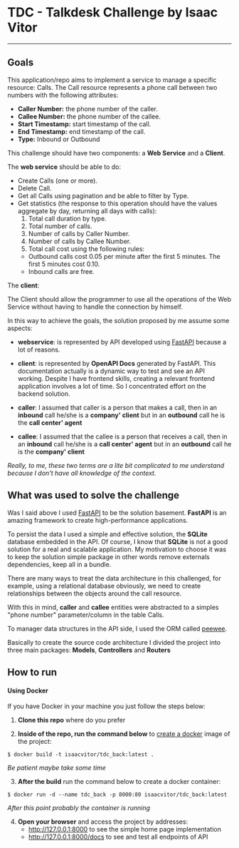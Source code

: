 # TDC - Talkdesk Challenge by Isaac Vitor
---
## Goals
This application/repo aims to implement a service to manage a specific resource: Calls. The Call resource represents a phone call between two numbers with the following attributes:

* **Caller Number:** the phone number of the caller.
* **Callee Number:** the phone number of the callee.
* **Start Timestamp:** start timestamp of the call.
* **End Timestamp:** end timestamp of the call.
* **Type:** Inbound or Outbound

This challenge should have two components: a **Web Service** and a **Client**.

The **web service** should be able to do:

* Create Calls (one or more).
* Delete Call.
* Get all Calls using pagination and be able to filter by Type.
* Get statistics (the response to this operation should have the values aggregate by day, returning all days with calls):
    1. Total call duration by type.
    2. Total number of calls.
    3. Number of calls by Caller Number.
    4. Number of calls by Callee Number.
    5. Total call cost using the following rules:
    * Outbound calls cost 0.05 per minute after the first 5 minutes. The first 5 minutes cost 0.10.
    * Inbound calls are free.

The **client**: 

The Client should allow the programmer to use all the operations of the Web Service without having to handle the connection by himself.


In this way to achieve the goals, the solution proposed by me assume some aspects:

* **webservice**: is represented by API developed using [FastAPI](https://fastapi.tiangolo.com/) because a lot of reasons.

* **client**: is represented by **OpenAPI Docs** generated by FastAPI. This documentation actually is a dynamic way to test and see an API working. Despite I have frontend skills, creating a relevant frontend application involves a lot of time. So I concentrated effort on the backend solution.

* **caller**: I assumed that caller is a person that makes a call, then in an **inbound** call he/she is a **company' client** but in an **outbound** call he is the **call center' agent**

* **callee**: I assumed that the callee is a person that receives a call, then in an **inbound** call he/she is a **call center' agent** but in an **outbound** call he is the **company' client**

*Really, to me, these two terms are a lite bit complicated to me understand because I don't have all knowledge of the context.*

## What was used to solve the challenge

Was I said above I used [FastAPI](https://fastapi.tiangolo.com/) to be the solution basement. **FastAPI** is an amazing framework to create high-performance applications.

To persist the data I used a simple and effective solution, the **SQLite** database embedded in the API. Of course, I know that **SQLite** is not a good solution for a real and scalable application. My motivation to choose it was to keep the solution simple package in other words remove externals dependencies, keep all in a bundle.

There are many ways to treat the data architecture in this challenged, for example, using a relational database obviously, we need to create relationships between the objects around the call resource.

With this in mind, **caller** and **callee** entities were abstracted to a simples "phone number" parameter/column in the table Calls.

To manager data structures in the API side, I used the ORM called [peewee](http://docs.peewee-orm.com/en/latest/).

Basically to create the source code architecture I divided the project into three main packages: **Models**, **Controllers** and **Routers**
## How to run

#### Using Docker

If you have Docker in your machine you just follow the steps below:

1. **Clone this repo** where do you prefer

2. **Inside of the repo, run the command below** to [create a docker](https://docs.docker.com/engine/reference/builder/) image of the project:
```Shell
$ docker build -t isaacvitor/tdc_back:latest .
```
*Be patient maybe take some time*

3. **After the build** run the command below to create a docker container:
```Shell
$ docker run -d --name tdc_back -p 8000:80 isaacvitor/tdc_back:latest
```

*After this point probably the container is running*

4. **Open your browser** and access the project by addresses:
    * http://127.0.0.1:8000 to see the simple home page implementation
    * http://127.0.0.1:8000/docs to see and test all endpoints of API
